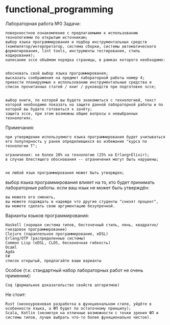 # functional_programming
Лабораторная работа №0
  Задачи:
  
    поверхностное ознакомление с предлагаемыми к использованию технологиями по открытым источникам;
    выбор языка программирования и подбор инструментальных средств (компилятор/интерпретатор, система сборки, системы автоматического форматирования, lint tools, инструменты тестирования, стиль кодирования);
    написание эссе объёмом порядка страницы, в рамках которого необходимо:
    
    
    обосновать свой выбор языка программирования;
    высказать соображения на предмет лабораторной работы номер 4;
    привести планируемые к использованию инструментальные средства и список прочитанных статей / книг / руководств при подготовке эссе;
    
    
    выбор книги, по которой вы будете знакомиться с технологией, текст которой необходимо показать на защите данной лабораторной работы и по которой вы будете готовиться к зачёту;
    защита эссе, при этом возможны общие вопросы о невыбранных технологиях.
  
  Примечания:
  
    при утверждении используемого языка программирования будет учитываться его популярность у ранее определившихся во избежание "курса по технологии Т";
    
    ограничения: не более 20% на технологию (25% на Erlang+Elixir);
    в случае блестящего обоснования -- ограничения могут быть нарушены;
    
    
    не любой язык программирования может быть утвержден;
  выбор языка программирования влияет на то, кто будет принимать лабораторные работы.
  если ваш язык не может быть утверждён:
  
    вы можете его сменить,
    вы можете подождать в надежде что другие студенты "снизят процент",
    вы можете сделать свою аргументацию безупречной.
  
  
  
  Варианты языков программирования:
  
    Haskell (хорошая система типов, бесточечный стиль, лень, квадратно/гнездовое программирование)
    Clojure (параллельное программирование, eDSL)
    Erlang/OTP (распределенные системы)
    Common Lisp (eDSL, CLOS, бесконечная гибкость)
    Ocaml
    Agda
    F#
    список открытый, предлагайте ваши варианты
  
  Особое (т.к. стандартный набор лабораторных работ не очень применим):

    Coq (формальное доказательство свойств алгоритмов)

  Не стоит:

    Rust (низкоуровневая разработка в функциональном стиле, уйдёте в особенности языка, а ФП будет по остаточному принципу);
    Scala, Kotlin (несмотря на отличные возможности с точки зрения ФП и системы типов, лучше выбрать что-то более функционально чистое).
